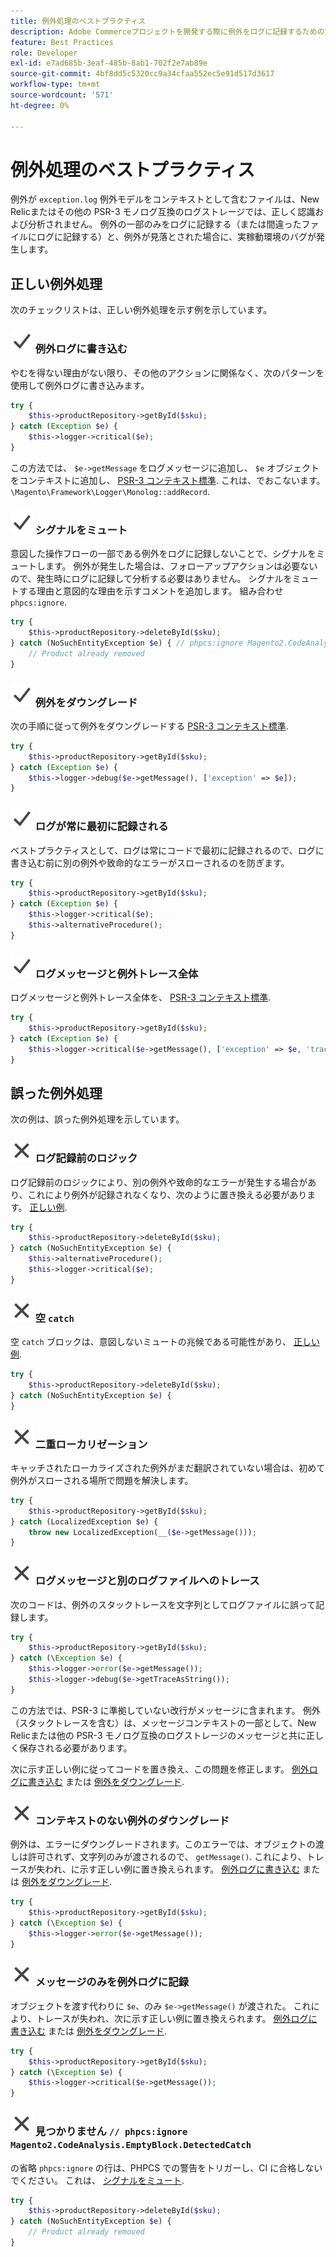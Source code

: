 ```yaml
---
title: 例外処理のベストプラクティス
description: Adobe Commerceプロジェクトを開発する際に例外をログに記録するための推奨される方法について説明します。
feature: Best Practices
role: Developer
exl-id: e7ad685b-3eaf-485b-8ab1-702f2e7ab89e
source-git-commit: 4bf8dd5c5320cc9a34cfaa552ec5e91d517d3617
workflow-type: tm+mt
source-wordcount: '571'
ht-degree: 0%

---
```


# 例外処理のベストプラクティス

例外が `exception.log` 例外モデルをコンテキストとして含むファイルは、New Relicまたはその他の PSR-3 モノログ互換のログストレージでは、正しく認識および分析されません。 例外の一部のみをログに記録する（または間違ったファイルにログに記録する）と、例外が見落とされた場合に、実稼動環境のバグが発生します。

## 正しい例外処理

次のチェックリストは、正しい例外処理を示す例を示しています。

### ![正しい](../../../assets/yes.svg) 例外ログに書き込む

やむを得ない理由がない限り、その他のアクションに関係なく、次のパターンを使用して例外ログに書き込みます。

```php
try {
    $this->productRepository->getById($sku);
} catch (Exception $e) {
    $this->logger->critical($e);
}
```

この方法では、 `$e->getMessage` をログメッセージに追加し、 `$e` オブジェクトをコンテキストに追加し、 [PSR-3 コンテキスト標準](https://www.php-fig.org/psr/psr-3/#13-context). これは、でおこないます。 `\Magento\Framework\Logger\Monolog::addRecord`.

### ![正しい](../../../assets/yes.svg) シグナルをミュート

意図した操作フローの一部である例外をログに記録しないことで、シグナルをミュートします。 例外が発生した場合は、フォローアップアクションは必要ないので、発生時にログに記録して分析する必要はありません。 シグナルをミュートする理由と意図的な理由を示すコメントを追加します。 組み合わせ `phpcs:ignore`.

```php
try {
    $this->productRepository->deleteById($sku);
} catch (NoSuchEntityException $e) { // phpcs:ignore Magento2.CodeAnalysis.EmptyBlock.DetectedCatch
    // Product already removed
}
```

### ![正しい](../../../assets/yes.svg) 例外をダウングレード

次の手順に従って例外をダウングレードする [PSR-3 コンテキスト標準](https://www.php-fig.org/psr/psr-3/#13-context).

```php
try {
    $this->productRepository->getById($sku);
} catch (Exception $e) {
    $this->logger->debug($e->getMessage(), ['exception' => $e]);
}
```

### ![正しい](../../../assets/yes.svg) ログが常に最初に記録される

ベストプラクティスとして、ログは常にコードで最初に記録されるので、ログに書き込む前に別の例外や致命的なエラーがスローされるのを防ぎます。

```php
try {
    $this->productRepository->getById($sku);
} catch (Exception $e) {
    $this->logger->critical($e);
    $this->alternativeProcedure();
}
```

### ![正しい](../../../assets/yes.svg) ログメッセージと例外トレース全体

ログメッセージと例外トレース全体を、 [PSR-3 コンテキスト標準](https://www.php-fig.org/psr/psr-3/#13-context).

```php
try {
    $this->productRepository->getById($sku);
} catch (Exception $e) {
    $this->logger->critical($e->getMessage(), ['exception' => $e, 'trace' => $e->getTrace()]);
}
```

## 誤った例外処理

次の例は、誤った例外処理を示しています。

### ![誤った](../../../assets/no.svg) ログ記録前のロジック

ログ記録前のロジックにより、別の例外や致命的なエラーが発生する場合があり、これにより例外が記録されなくなり、次のように置き換える必要があります。 [正しい例](#logging-always-comes-first).

```php
try {
    $this->productRepository->deleteById($sku);
} catch (NoSuchEntityException $e) {
    $this->alternativeProcedure();
    $this->logger->critical($e);
}
```

### ![誤った](../../../assets/no.svg) 空 `catch`

空 `catch` ブロックは、意図しないミュートの兆候である可能性があり、 [正しい例](#mute-signals).

```php
try {
    $this->productRepository->deleteById($sku);
} catch (NoSuchEntityException $e) {
}
```

### ![誤った](../../../assets/no.svg) 二重ローカリゼーション

キャッチされたローカライズされた例外がまだ翻訳されていない場合は、初めて例外がスローされる場所で問題を解決します。

```php
try {
    $this->productRepository->getById($sku);
} catch (LocalizedException $e) {
    throw new LocalizedException(__($e->getMessage()));
}
```

### ![誤った](../../../assets/no.svg) ログメッセージと別のログファイルへのトレース

次のコードは、例外のスタックトレースを文字列としてログファイルに誤って記録します。

```php
try {
    $this->productRepository->getById($sku);
} catch (\Exception $e) {
    $this->logger->error($e->getMessage());
    $this->logger->debug($e->getTraceAsString());
}
```

この方法では、PSR-3 に準拠していない改行がメッセージに含まれます。 例外（スタックトレースを含む）は、メッセージコンテキストの一部として、New Relicまたは他の PSR-3 モノログ互換のログストレージのメッセージと共に正しく保存される必要があります。

次に示す正しい例に従ってコードを置き換え、この問題を修正します。 [例外ログに書き込む](#write-to-the-exception-log) または [例外をダウングレード](#downgrade-exceptions).

### ![誤った](../../../assets/no.svg) コンテキストのない例外のダウングレード

例外は、エラーにダウングレードされます。このエラーでは、オブジェクトの渡しは許可されず、文字列のみが渡されるので、 `getMessage()`. これにより、トレースが失われ、に示す正しい例に置き換えられます。 [例外ログに書き込む](#write-to-the-exception-log) または [例外をダウングレード](#downgrade-exceptions).

```php
try {
    $this->productRepository->getById($sku);
} catch (\Exception $e) {
    $this->logger->error($e->getMessage());
}
```

### ![誤った](../../../assets/no.svg) メッセージのみを例外ログに記録

オブジェクトを渡す代わりに `$e`、のみ `$e->getMessage()` が渡された。 これにより、トレースが失われ、次に示す正しい例に置き換えられます。 [例外ログに書き込む](#write-to-the-exception-log) または [例外をダウングレード](#downgrade-exceptions).

```php
try {
    $this->productRepository->getById($sku);
} catch (\Exception $e) {
    $this->logger->critical($e->getMessage());
}
```

### ![誤った](../../../assets/no.svg) 見つかりません `// phpcs:ignore Magento2.CodeAnalysis.EmptyBlock.DetectedCatch`

の省略 `phpcs:ignore` の行は、PHPCS での警告をトリガーし、CI に合格しないでください。 これは、 [シグナルをミュート](#mute-signals).

```php
try {
    $this->productRepository->deleteById($sku);
} catch (NoSuchEntityException $e) {
    // Product already removed
}
```
